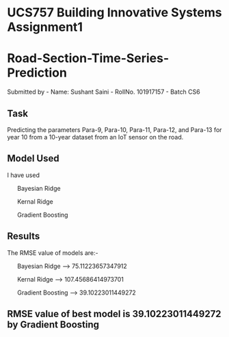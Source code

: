 # UCS757 Building Innovative Systems Assignment1 
# Road-Section-Time-Series-Prediction

Submitted by - Name: Sushant Saini - RollNo. 101917157 - Batch CS6

## Task
Predicting the parameters Para-9, Para-10, Para-11, Para-12, and Para-13 for year 10 from a 10-year dataset from an IoT sensor on the road.

## Model Used
I have used 
<ul>Bayesian Ridge</ul>
<ul>Kernal Ridge</ul>
<ul>Gradient Boosting</ul>

## Results
The RMSE value of models are:-
<ol>Bayesian Ridge    --> 75.11223657347912</ol>
<ol>Kernal Ridge      --> 107.45686414973701</ol>
<ol>Gradient Boosting --> 39.10223011449272</ol>

## RMSE value of best model is 39.10223011449272 by Gradient Boosting
